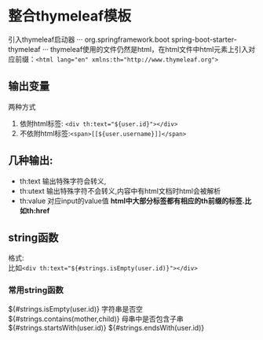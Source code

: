 # 整合thymeleaf模板
引入thymeleaf启动器
···
<dependency>
    <groupId>org.springframework.boot</groupId>
    <artifactId>spring-boot-starter-thymeleaf</artifactId>
</dependency>
···
thymeleaf使用的文件仍然是html，在html文件中html元素上引入对应前缀：``<html lang="en" xmlns:th="http://www.thymeleaf.org">``  
## 输出变量
两种方式
1. 依附html标签: ``<div th:text="${user.id}"></div>``
2. 不依附html标签:``<span>[[${user.username}]]</span>``
## 几种输出:
* th:text   输出特殊字符会转义,
* th:utext  输出特殊字符不会转义,内容中有html文档时html会被解析
* th:value  对应input的value值
**html中大部分标签都有相应的th前缀的标签.比如th:href**
## string函数
格式:  
比如``<div th:text="${#strings.isEmpty(user.id)}"></div>``  
### 常用string函数
${#strings.isEmpty(user.id)} 字符串是否空
${#strings.contains(mother,child)} 母串中是否包含子串
${#strings.startsWith(user.id)} 
${#strings.endsWith(user.id)}

